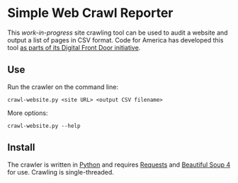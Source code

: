 Simple Web Crawl Reporter
=========================

This _work-in-progress_ site crawling tool can be used to audit a website and
output a list of pages in CSV format. Code for America has developed this tool
[as parts of its Digital Front Door initiative](http://www.codeforamerica.org/our-work/initiatives/digitalfrontdoor/).

Use
---

Run the crawler on the command line:

    crawl-website.py <site URL> <output CSV filename>

More options:

    crawl-website.py --help

Install
-------

The crawler is written in [Python](https://github.com/codeforamerica/howto/blob/master/Python-Virtualenv.md)
and requires [Requests](http://docs.python-requests.org/en/latest/) and
[Beautiful Soup 4](http://www.crummy.com/software/BeautifulSoup/) for use.
Crawling is single-threaded.
